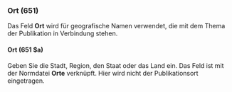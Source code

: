 ### Ort (651)

Das Feld **Ort** wird für geografische Namen verwendet, die mit dem Thema der Publikation in Verbindung stehen.

#### Ort (651 $a)

Geben Sie die Stadt, Region, den Staat oder das Land ein. Das Feld ist mit der Normdatei **Orte** verknüpft. Hier wird nicht der Publikationsort eingetragen.
